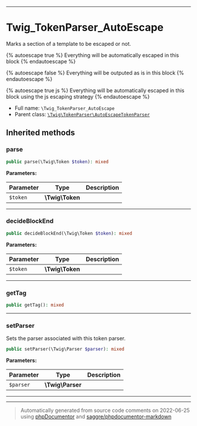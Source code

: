 ***

# Twig_TokenParser_AutoEscape

Marks a section of a template to be escaped or not.

{% autoescape true %}
  Everything will be automatically escaped in this block
{% endautoescape %}

{% autoescape false %}
  Everything will be outputed as is in this block
{% endautoescape %}

{% autoescape true js %}
  Everything will be automatically escaped in this block
  using the js escaping strategy
{% endautoescape %}

* Full name: `\Twig_TokenParser_AutoEscape`
* Parent class: [`\Twig\TokenParser\AutoEscapeTokenParser`](./Twig/TokenParser/AutoEscapeTokenParser.md)






## Inherited methods


### parse



```php
public parse(\Twig\Token $token): mixed
```








**Parameters:**

| Parameter | Type | Description |
|-----------|------|-------------|
| `$token` | **\Twig\Token** |  |




***

### decideBlockEnd



```php
public decideBlockEnd(\Twig\Token $token): mixed
```








**Parameters:**

| Parameter | Type | Description |
|-----------|------|-------------|
| `$token` | **\Twig\Token** |  |




***

### getTag



```php
public getTag(): mixed
```











***

### setParser

Sets the parser associated with this token parser.

```php
public setParser(\Twig\Parser $parser): mixed
```








**Parameters:**

| Parameter | Type | Description |
|-----------|------|-------------|
| `$parser` | **\Twig\Parser** |  |




***


***
> Automatically generated from source code comments on 2022-06-25 using [phpDocumentor](http://www.phpdoc.org/) and [saggre/phpdocumentor-markdown](https://github.com/Saggre/phpDocumentor-markdown)
